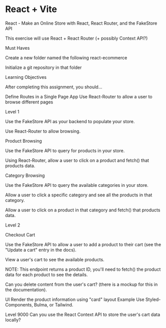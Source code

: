 # React + Vite

React - Make an Online Store with React, React Router, and the FakeStore API

This exercise will use React + React Router (+ possibly Context API?)

Must Haves

Create a new folder named the following
react-ecommerce

Initialize a git repository in that folder

Learning Objectives

After completing this assignment, you should…

Define Routes in a Single Page App
Use React-Router to allow a user to browse different pages


Level 1

Use the FakeStore API as your backend to populate your store.

Use React-Router to allow browsing.


Product Browsing

Use the FakeStore API to query for products in your store.

Using React-Router, allow a user to click on a product and fetch() that products data.

Category Browsing

Use the FakeStore API to query the available categories in your store.

Allow a user to click a specific category and see all the products in that category.

Allow a user to click on a product in that category and fetch() that products data.



Level 2

Checkout Cart


Use the FakeStore API to allow a user to add a product to their cart (see the "Update a cart" entry in the docs).

View a user's cart to see the available products.


NOTE: This endpoint returns a product ID, you'll need to fetch() the product data for each product to see the details.


Can you delete content from the user's cart? (there is a mockup for this in the documentation).


UI
Render the product information using "card" layout Example
Use Styled-Components, Bulma, or Tailwind.

  
Level 9000
Can you use the React Context API to store the user's cart data locally?